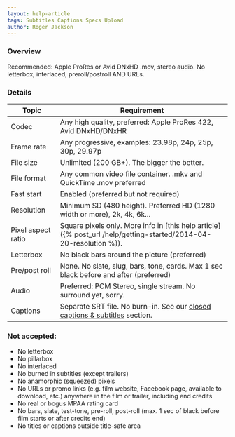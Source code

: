 ```yaml
---
layout: help-article
tags: Subtitles Captions Specs Upload
author: Roger Jackson
---
```

### Overview

Recommended: Apple ProRes or Avid DNxHD .mov, stereo audio. No letterbox, interlaced, preroll/postroll AND URLs.

### Details

| Topic  | Requirement |
| ------------- | ------------- |
| Codec  | Any high quality, preferred: Apple ProRes 422, Avid DNxHD/DNxHR  |
| Frame rate  | Any progressive, examples: 23.98p, 24p, 25p, 30p, 29.97p |
| File size | Unlimited (200 GB+). The bigger the better. |
| File format | Any common video file container. .mkv and QuickTime .mov preferred |
| Fast start | Enabled (preferred but not required) |
| Resolution | Minimum SD (480 height). Preferred HD (1280 width or more), 2k, 4k, 6k... |
| Pixel aspect ratio | Square pixels only. More info in [this help article]({% post_url /help/getting-started/2014-04-20-resolution %}). |
| Letterbox | No black bars around the picture (preferred)|
| Pre/post roll | None. No slate, slug, bars, tone, cards. Max 1 sec black before and after (preferred)|
| Audio | Preferred: PCM Stereo, single stream. No surround yet, sorry.|
| Captions | Separate SRT file. No burn-in. See our [closed captions & subtitles](/help/subtitles) section. |


### Not accepted:
* No letterbox
* No pillarbox
* No interlaced
* No burned in subtitles (except trailers)
* No anamorphic (squeezed) pixels
* No URLs or promo links (e.g. film website, Facebook page, available to download, etc.) anywhere in the film or trailer, including end credits
* No real or bogus MPAA rating card
* No bars, slate, test-tone, pre-roll, post-roll (max. 1 sec of black before film starts or after credits end)
* No titles or captions outside title-safe area
